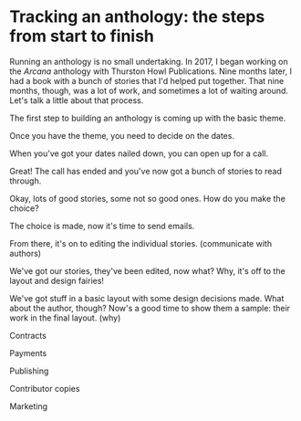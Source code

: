 # Tracking an anthology: the steps from start to finish

Running an anthology is no small undertaking. In 2017, I began working on the *Arcana* anthology with Thurston Howl Publications. Nine months later, I had a book with a bunch of stories that I'd helped put together. That nine months, though, was a lot of work, and sometimes a lot of waiting around. Let's talk a little about that process.

The first step to building an anthology is coming up with the basic theme.

Once you have the theme, you need to decide on the dates.

When you've got your dates nailed down, you can open up for a call.

Great! The call has ended and you've now got a bunch of stories to read through.

Okay, lots of good stories, some not so good ones. How do you make the choice?

The choice is made, now it's time to send emails.

From there, it's on to editing the individual stories. (communicate with authors)

We've got our stories, they've been edited, now what? Why, it's off to the layout and design fairies!

We've got stuff in a basic layout with some design decisions made. What about the author, though? Now's a good time to show them a sample: their work in the final layout. (why)

Contracts

Payments

Publishing

Contributor copies

Marketing
